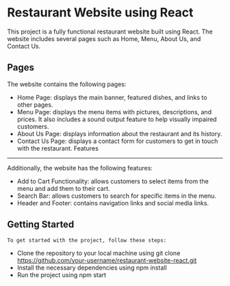 Restaurant Website using React
=============

This project is a fully functional restaurant website built using React. The website includes several pages such as Home, Menu, About Us, and Contact Us.

Pages
--------------- 
  The website contains the following pages:

* Home Page: displays the main banner, featured dishes, and links to other pages.
 * Menu Page: displays the menu items with pictures, descriptions, and prices. It also includes a sound output feature to help visually impaired customers.
 * About Us Page: displays information about the restaurant and its history.
 * Contact Us Page: displays a contact form for customers to get in touch with the restaurant.
Features
--------------- 
 Additionally, the website has the following features:

* Add to Cart Functionality: allows customers to select items from the menu and add them to their cart.
* Search Bar: allows customers to search for specific items in the menu.
* Header and Footer: contains navigation links and social media links.


Getting Started
--------------- 
    To get started with the project, follow these steps:

* Clone the repository to your local machine using git clone https://github.com/your-username/restaurant-website-react.git
* Install the necessary dependencies using npm install
* Run the project using npm start

